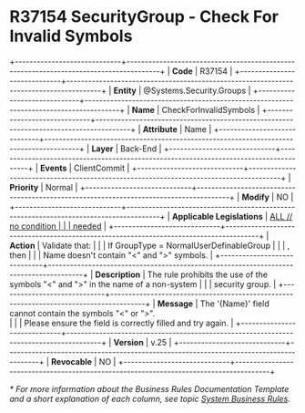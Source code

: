 ﻿---
erp.type: business-rule
erp.entity: Systems.Security.Groups
---

# R37154 SecurityGroup - Check For Invalid Symbols    
+-----------------------------+---------------------------------------------------------------------------------------+
| **Code**                    | R37154                                                                                |
+-----------------------------+---------------------------------------------------------------------------------------+
| **Entity**                  | @Systems.Security.Groups                                                              |
+-----------------------------+---------------------------------------------------------------------------------------+
| **Name**                    | CheckForInvalidSymbols                                                             |
+-----------------------------+---------------------------------------------------------------------------------------+
| **Attribute**               | Name                                                                                  |
+-----------------------------+---------------------------------------------------------------------------------------+
| **Layer**                   | Back-End                                                                              |
+-----------------------------+---------------------------------------------------------------------------------------+
| **Events**                  | ClientCommit                                                                          |
+-----------------------------+---------------------------------------------------------------------------------------+
| **Priority**                | Normal                                                                                |
+-----------------------------+---------------------------------------------------------------------------------------+
| **Modify**                  | NO                                                                                    |
+-----------------------------+---------------------------------------------------------------------------------------+
| **Applicable Legislations** | [ALL // no condition                                                                  |
|                             | needed](xref:applicable-legislations)                                                 |
+-----------------------------+---------------------------------------------------------------------------------------+
| **Action**                  | Validate that:                                                                        |
|                             | If GroupType = NormalUserDefinableGroup                                               |
|                             | , then                                                                                |
|                             | Name doesn't contain "<" and ">" symbols.                                             |
+-----------------------------+---------------------------------------------------------------------------------------+
| **Description**             | The rule prohibits the use of the symbols "<" and ">" in the name of a non-system     |
|                             | security group.                                                                       |
+-----------------------------+---------------------------------------------------------------------------------------+
| **Message**                 | The '{Name}' field cannot contain the symbols "<" or ">".  <br>                       |
|                             | Please ensure the field is correctly filled and try again.                            |
+-----------------------------+---------------------------------------------------------------------------------------+
| **Version**                 | v.25                                                                                  |
+-----------------------------+---------------------------------------------------------------------------------------+
| **Revocable**               | NO                                                                                    |
+-----------------------------+---------------------------------------------------------------------------------------+

*\* For more information about the Business Rules Documentation Template and a short explanation of each column, see
topic [System Business Rules](../templates/template-description-system-business-rules.md).*
